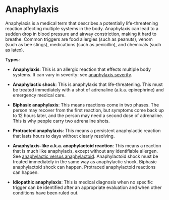 # Anaphylaxis

Anaphylaxis is a medical term that describes a potentially life-threatening reaction affecting multiple systems in the body.
Anaphylaxis can lead to a sudden drop in blood pressure and airway constriction, making it hard to breathe. Common triggers are food allergies (such as peanuts), venom (such as bee stings), medications (such as penicillin), and chemicals (such as latex).

**Types**:

* **Anaphylaxis**: This is an allergic reaction that effects multiple body systems. It can vary in severity: see [anaphylaxis severity](../anaphylaxis-severity/). 

* **Anaphylactic shock**: This is anaphylaxis that life-threatening. This must be treated immediately with a shot of adrenaline (a.k.a. epinephrine) and emergency medical care.

* **Biphasic anaphylaxis**: This means reactions come in two phases. The person may recover from the first reaction, but symptoms come back up to 12 hours later, and the person may need a second dose of adrenaline. This is why people carry two adrenaline shots.

* **Protracted anaphylaxis**: This means a persistent anaphylactic reaction that lasts hours to days without clearly resolving.
  
* **Anaphylaxis-like a.k.a. anaphylactoid reaction**: This means a reaction that is much like anaphylaxis, except without any identifiable allergen. See [anaphylactic versus anaphylactoid](../anaphylactic-versus-anaphylactoid/). Anaphylactoid shock must be treated immediately in the same way as anaphylactic shock. Biphasic anaphylactoid shock can happen. Protraced anaphylactoid reactions can happen.

* **Idiopathic anaphylaxis**: This is medical diagnosis when no specific trigger can be identified after an appropriate evaluation and when other conditions have been ruled out.
